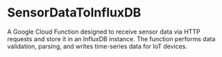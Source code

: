 # SensorDataToInfluxDB
A Google Cloud Function designed to receive sensor data via HTTP requests and store it in an InfluxDB instance. The function performs data validation, parsing, and writes time-series data for IoT devices.
